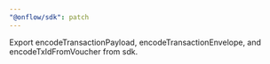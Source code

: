 ```yaml
---
"@onflow/sdk": patch
---
```


Export encodeTransactionPayload, encodeTransactionEnvelope, and encodeTxIdFromVoucher from sdk.
